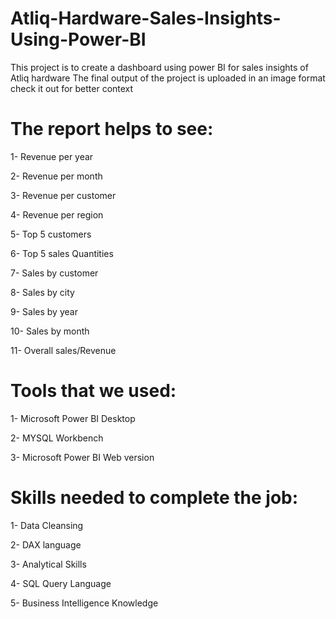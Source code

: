 # Atliq-Hardware-Sales-Insights-Using-Power-BI
This project is to create a dashboard using power BI for sales insights of Atliq hardware
The final output of the project is uploaded in an image format check it out for better context
# The report helps to see:

1- Revenue per year

2- Revenue per month

3- Revenue per customer

4- Revenue per region

5- Top 5 customers

6- Top 5 sales Quantities

7- Sales by customer

8- Sales by city

9- Sales by year

10- Sales by month

11- Overall sales/Revenue

# Tools that we used:


1- Microsoft Power BI Desktop

2- MYSQL Workbench

3- Microsoft Power BI Web version


# Skills needed to complete the job:

1- Data Cleansing

2- DAX language

3- Analytical Skills

4- SQL Query Language

5- Business Intelligence Knowledge
